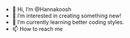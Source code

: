 - 👋 Hi, I’m @Hannakoosh
- 👀 I’m interested in creating something new!
- 🌱 I’m currently learning better coding styles.
- 📫 How to reach me

<!---
Hannakoosh/Hannakoosh is a ✨ special ✨ repository because its `README.md` (this file) appears on your GitHub profile.
You can click the Preview link to take a look at your changes.
--->
